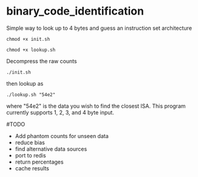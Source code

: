 # binary_code_identification
Simple way to look up to 4 bytes and guess an instruction set architecture

`chmod +x init.sh`

`chmod +x lookup.sh`

Decompress the raw counts

`./init.sh`

then lookup as

`./lookup.sh "54e2"` 

where "54e2" is the data you wish to find the closest ISA. This program currently supports 1, 2, 3, and 4 byte input.  

#TODO
* Add phantom counts for unseen data 
* reduce bias 
* find alternative data sources
* port to redis 
* return percentages 
* cache results 
